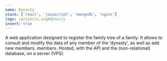 ```yaml
---
name: Dynasty
stack: ['react', 'javascript', 'mongodb', 'nginx']
logo: /projects.svg#dynasty
invert: true
---
```


A web application designed to register the family tree of a family. It allows to
consult and modify the data of any member of the ‘dynasty’, as well as add new
members. members. Hosted, with the API and the (non-relational) database, on a server
(VPS).

